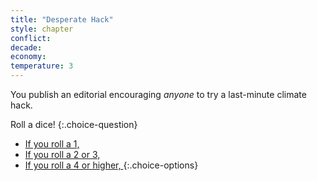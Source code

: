 ```yaml
---
title: "Desperate Hack"
style: chapter
conflict: 
decade: 
economy: 
temperature: 3
---
```


You publish an editorial encouraging *anyone* to try a last-minute climate hack.

Roll a dice!
{:.choice-question}

- [If you roll a 1, ](chapter_geo-engineering-fail.html)
- [If you roll a 2 or 3, ](chapter_rogue-climate-hackers.html)
- [If you roll a 4 or higher, ](chapter_small-scale-wars.html)
{:.choice-options}
